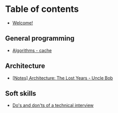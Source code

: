 # Table of contents

* [Welcome!](README.md)

## General programming

* [Algorithms - cache](general-programming/algorithms-cache.md)

## Architecture

* [\[Notes\] Architecture: The Lost Years - Uncle Bob](architecture/notes-architecture-the-lost-years-uncle-bob.md)

## Soft skills

* [Do's and don'ts of a technical interview](soft-skills/tech-interviews-donts.md)

